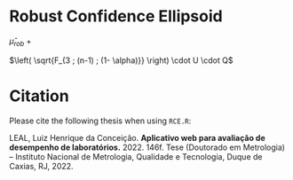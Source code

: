 # Robust Confidence Ellipsoid


$\hat{\mu}_{rob} \: +$

$\left( \sqrt{F_{3 ; (n-1) ; (1- \alpha)}} \right) \cdot U \cdot Q$

# Citation

Please cite the following thesis when using `RCE.R`:

LEAL, Luiz Henrique da Conceição. <b>Aplicativo web para avaliação de desempenho de laboratórios.</b> 2022. 146f. Tese (Doutorado em Metrologia) – Instituto Nacional de Metrologia, Qualidade e Tecnologia, Duque de Caxias, RJ, 2022.
